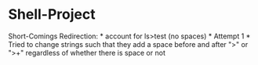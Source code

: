 # Shell-Project
Short-Comings
Redirection: 
    * account for ls>test (no spaces)
      * Attempt 1
        * Tried to change strings such that they add a space before and after ">" or ">+" regardless of whether there is space or not
